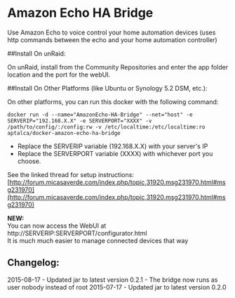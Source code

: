 # Amazon Echo HA Bridge

Use Amazon Echo to voice control your home automation devices (uses http commands between the echo and your home automation controller)

##Install On unRaid:

On unRaid, install from the Community Repositories and enter the app folder location and the port for the webUI.


##Install On Other Platforms (like Ubuntu or Synology 5.2 DSM, etc.):

On other platforms, you can run this docker with the following command:

```docker run -d --name="AmazonEcho-HA-Bridge" --net="host" -e SERVERIP="192.168.X.X" -e SERVERPORT="XXXX" -v /path/to/config/:/config:rw -v /etc/localtime:/etc/localtime:ro aptalca/docker-amazon-echo-ha-bridge```

- Replace the SERVERIP variable (192.168.X.X) with your server's IP
- Replace the SERVERPORT variable (XXXX) with whichever port you choose.

See the linked thread for setup instructions: [http://forum.micasaverde.com/index.php/topic,31920.msg231970.html#msg231970](http://forum.micasaverde.com/index.php/topic,31920.msg231970.html#msg231970)

**NEW:**  
You can now access the WebUI at http://SERVERIP:SERVERPORT/configurator.html  
It is much much easier to manage connected devices that way

## Changelog:  
2015-08-17 - Updated jar to latest version 0.2.1 - The bridge now runs as user nobody instead of root
2015-07-17 - Updated jar to latest version 0.2.0
